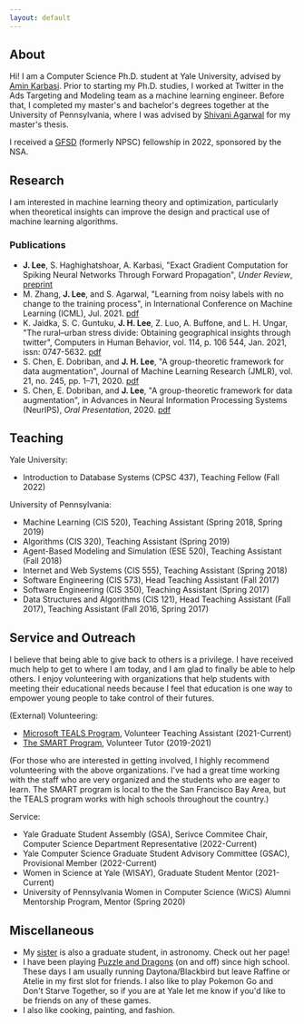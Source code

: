 ```yaml
---
layout: default
---
```


## About

Hi! I am a Computer Science Ph.D. student at Yale University, advised by [Amin Karbasi](http://iid.yale.edu). Prior to starting my Ph.D. studies, I worked at Twitter in the Ads Targeting and Modeling team as a machine learning engineer. Before that, I completed my master's and bachelor's degrees together at the University of Pennsylvania, where I was advised by [Shivani Agarwal](https://www.shivani-agarwal.net) for my master's thesis.

I received a [GFSD](https://stemfellowships.org) (formerly NPSC) fellowship in 2022, sponsored by the NSA. 


## Research

I am interested in machine learning theory and optimization, particularly when theoretical insights can improve the design and practical use of machine learning algorithms. 

### Publications

* **J. Lee**, S. Haghighatshoar, A. Karbasi, "Exact Gradient Computation for Spiking Neural Networks Through Forward Propagation", _Under Review_, [preprint](https://arxiv.org/pdf/2210.15415.pdf)
* M. Zhang, **J. Lee**, and S. Agarwal, "Learning from noisy labels with no change to the training process",
in International Conference on Machine Learning (ICML), Jul. 2021. [pdf](http://proceedings.mlr.press/v139/zhang21k/zhang21k.pdf)
* K. Jaidka, S. C. Guntuku, **J. H. Lee**, Z. Luo, A. Buffone, and L. H. Ungar, "The rural–urban stress
divide: Obtaining geographical insights through twitter", Computers in Human Behavior, vol. 114,
p. 106 544, Jan. 2021, issn: 0747-5632. [pdf](http://wwbp.org/papers/chb-2020.pdf)
* S. Chen, E. Dobriban, and **J. H. Lee**, "A group-theoretic framework for data augmentation", Journal of
Machine Learning Research (JMLR), vol. 21, no. 245, pp. 1–71, 2020. [pdf](https://arxiv.org/abs/1907.10905)
* S. Chen, E. Dobriban, and **J. Lee**, "A group-theoretic framework for data augmentation", in Advances in
Neural Information Processing Systems (NeurIPS), _Oral Presentation_, 2020. [pdf](https://papers.nips.cc/paper/2020/file/f4573fc71c731d5c362f0d7860945b88-Paper.pdf)


## Teaching
Yale University:
- Introduction to Database Systems (CPSC 437), Teaching Fellow (Fall 2022)

University of Pennsylvania:
- Machine Learning (CIS 520), Teaching Assistant (Spring 2018, Spring 2019)
- Algorithms (CIS 320), Teaching Assistant (Spring 2019)
- Agent-Based Modeling and Simulation (ESE 520), Teaching Assistant (Fall 2018)
- Internet and Web Systems (CIS 555), Teaching Assistant (Spring 2018)
- Software Engineering (CIS 573), Head Teaching Assistant (Fall 2017)
- Software Engineering (CIS 350), Teaching Assistant (Spring 2017)
- Data Structures and Algorithms (CIS 121), Head Teaching Assistant (Fall 2017), Teaching Assistant (Fall 2016, Spring 2017)


## Service and Outreach
I believe that being able to give back to others is a privilege. I have received much help to get to where I am today, and I am glad to finally be able to help others. I enjoy volunteering with organizations that help students with meeting their educational needs because I feel that education is one way to empower young people to take control of their futures.

(External) Volunteering:
- [Microsoft TEALS Program](https://www.microsoft.com/en-us/teals), Volunteer Teaching Assistant (2021-Current)
- [The SMART Program](https://thesmartprogram.org), Volunteer Tutor (2019-2021)

(For those who are interested in getting involved, I highly recommend volunteering with the above organizations. I've had a great time working with the staff who are very organized and the students who are eager to learn. The SMART program is local to the the San Francisco Bay Area, but the TEALS program works with high schools throughout the country.)

Service:
- Yale Graduate Student Assembly (GSA), Serivce Commitee Chair, Computer Science Department Representative (2022-Current)
- Yale Computer Science Graduate Student Advisory Committee (GSAC), Provisional Member (2022-Current)
- Women in Science at Yale (WISAY), Graduate Student Mentor (2021-Current)
- University of Pennsylvania Women in Computer Science (WiCS) Alumni Mentorship Program, Mentor (Spring 2020)


## Miscellaneous
- My [sister](https://renaalee.github.io) is also a graduate student, in astronomy. Check out her page!
- I have been playing [Puzzle and Dragons](https://www.puzzleanddragons.us) (on and off) since high school. These days I am usually running Daytona/Blackbird but leave Raffine or Atelie in my first slot for friends. I also like to play Pokemon Go and Don't Starve Together, so if you are at Yale let me know if you'd like to be friends on any of these games.
- I also like cooking, painting, and fashion.
